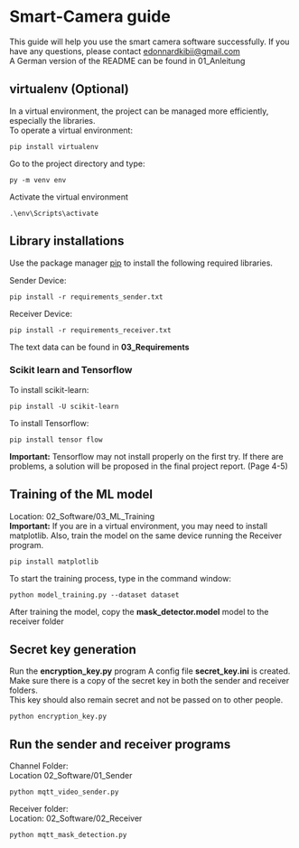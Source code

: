 # Smart-Camera guide
This guide will help you use the smart camera software successfully. If you have any questions, please contact edonnardkibii@gmail.com <br />
A German version of the README can be found in 01_Anleitung

## virtualenv (Optional)
In a virtual environment, the project can be managed more efficiently, especially the libraries. <br />
To operate a virtual environment:
```
pip install virtualenv
```
Go to the project directory and type:
```
py -m venv env
```
Activate the virtual environment
```
.\env\Scripts\activate
```

## Library installations
Use the package manager [pip](https://pip.pypa.io/en/stable/) to install the following required libraries.

Sender Device:
```
pip install -r requirements_sender.txt
```

Receiver Device:
```
pip install -r requirements_receiver.txt
```
The text data can be found in **03_Requirements**

### Scikit learn and Tensorflow
To install scikit-learn:
```
pip install -U scikit-learn
```
To install Tensorflow:
```
pip install tensor flow
```
**Important:** Tensorflow may not install properly on the first try. If there are problems, a solution will be proposed in the final project report. (Page 4-5)

## Training of the ML model
Location: 02_Software/03_ML_Training <br />
**Important:** If you are in a virtual environment, you may need to install matplotlib. Also, train the model on the same device running the Receiver program. <br/>
```
pip install matplotlib
```
To start the training process, type in the command window:
```
python model_training.py --dataset dataset
```
After training the model, copy the **mask_detector.model** model to the receiver folder

## Secret key generation
Run the **encryption_key.py** program
A config file **secret_key.ini** is created. Make sure there is a copy of the secret key in both the sender and receiver folders.\
This key should also remain secret and not be passed on to other people.
```
python encryption_key.py
```

## Run the sender and receiver programs
Channel Folder: <br />
Location 02_Software/01_Sender
```
python mqtt_video_sender.py
```
Receiver folder: <br/>
Location: 02_Software/02_Receiver
```
python mqtt_mask_detection.py
```